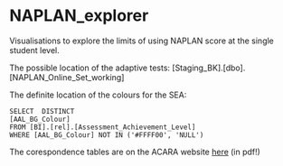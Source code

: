 # NAPLAN_explorer
Visualisations to explore the limits of using NAPLAN score at the single student level.

The possible location of the adaptive tests: [Staging_BK].[dbo].[NAPLAN_Online_Set_working]

The definite location of the colours for the SEA:

```{SQL}
SELECT  DISTINCT
[AAL_BG_Colour]
FROM [BI].[rel].[Assessment_Achievement_Level]
WHERE [AAL_BG_Colour] NOT IN ('#FFFF00', 'NULL')
```
The corespondence tables are on the ACARA website [here](https://www.nap.edu.au/results-and-reports/national-reports) (in pdf!)
